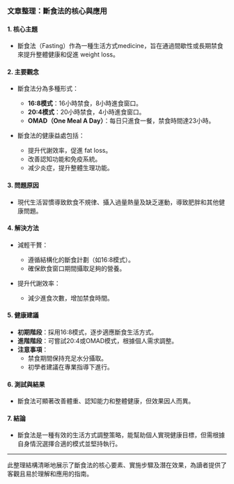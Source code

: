 ### 文章整理：斷食法的核心與應用

#### 1. 核心主題  
- 斷食法（Fasting）作為一種生活方式medicine，旨在通過間歇性或長期禁食來提升整體健康和促進 weight loss。

#### 2. 主要觀念  
- 斷食法分為多種形式：  
  - **16:8模式**：16小時禁食，8小時進食窗口。  
  - **20:4模式**：20小時禁食，4小時進食窗口。  
  - **OMAD（One Meal A Day）**：每日只進食一餐，禁食時間達23小時。  

- 斷食法的健康益處包括：  
  - 提升代謝效率，促進 fat loss。  
  - 改善認知功能和免疫系統。  
  - 减少炎症，提升整體生理功能。  

#### 3. 問題原因  
- 現代生活習慣導致飲食不規律、攝入過量熱量及缺乏運動，導致肥胖和其他健康問題。

#### 4. 解決方法  
- 減輕干贅：  
  - 遵循結構化的斷食計劃（如16:8模式）。  
  - 確保飲食窗口期間攝取足夠的營養。  

- 提升代謝效率：  
  - 減少進食次數，增加禁食時間。  

#### 5. 健康建議  
- **初期階段**：採用16:8模式，逐步適應斷食生活方式。  
- **進階階段**：可嘗試20:4或OMAD模式，根據個人需求調整。  
- **注意事項**：  
  - 禁食期間保持充足水分攝取。  
  - 初學者建議在專業指導下進行。  

#### 6. 測試與結果  
- 斷食法可顯著改善體重、認知能力和整體健康，但效果因人而異。  

#### 7. 結論  
- 斷食法是一種有效的生活方式調整策略，能幫助個人實現健康目標，但需根據自身情況選擇合適的模式並堅持執行。

---

此整理結構清晰地展示了斷食法的核心要素、實施步驟及潛在效果，為讀者提供了客觀且易於理解和應用的指南。